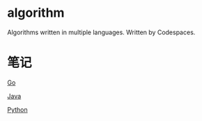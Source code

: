 # algorithm
Algorithms written in multiple languages.
Written by Codespaces.

# 笔记

[Go](https://github.com/Smpests/algorithm/wiki/Go)

[Java](https://github.com/Smpests/algorithm/wiki/Java)

[Python](https://github.com/Smpests/algorithm/wiki/Python)